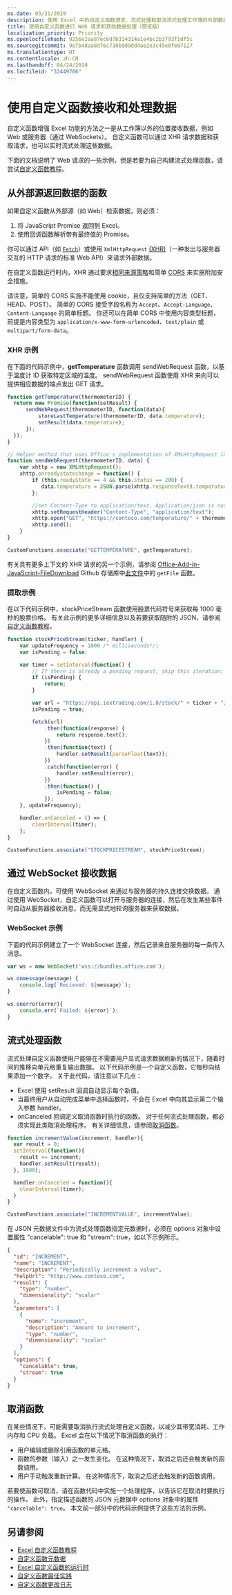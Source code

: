 ```yaml
---
ms.date: 03/21/2019
description: 使用 Excel 中的自定义函数请求、流式处理和取消流式处理工作簿的外部数据
title: 使用自定义函数进行 Web 请求和其他数据处理（预览版）
localization_priority: Priority
ms.openlocfilehash: 9256e2aa87ec6d7b314314a1e4bc2b3793f1df5c
ms.sourcegitcommit: 9e7b4daa8d76c710b9d9dd4ae2e3c45e8fe07127
ms.translationtype: HT
ms.contentlocale: zh-CN
ms.lasthandoff: 04/24/2019
ms.locfileid: "32449706"
---
```

# <a name="receiving-and-handling-data-with-custom-functions"></a>使用自定义函数接收和处理数据

自定义函数增强 Excel 功能的方法之一是从工作簿以外的位置接收数据，例如 Web 或服务器（通过 WebSockets）。 自定义函数可以通过 XHR 请求数据和获取请求，也可以实时流式处理这些数据。

下面的文档说明了 Web 请求的一些示例，但是若要为自己构建流式处理函数，请尝试[自定义函数教程](https://docs.microsoft.com/office/dev/add-ins/tutorials/excel-tutorial-create-custom-functions?tabs=excel-windows)。

## <a name="functions-that-return-data-from-external-sources"></a>从外部源返回数据的函数

如果自定义函数从外部源（如 Web）检索数据，则必须：

1. 将 JavaScript Promise 返回到 Excel。
2. 使用回调函数解析带有最终值的 Promise。

你可以通过 API（如 [`Fetch`](https://developer.mozilla.org/zh-CN/docs/Web/API/Fetch_API)）或使用 `XmlHttpRequest` [(XHR)](https://developer.mozilla.org/zh-CN/docs/Web/API/XMLHttpRequest)（一种发出与服务器交互的 HTTP 请求的标准 Web API）来请求外部数据。

在自定义函数运行时内，XHR 通过要求[相同来源策略](https://developer.mozilla.org/zh-CN/docs/Web/Security/Same-origin_policy)和简单 [CORS](https://www.w3.org/TR/cors/) 来实施附加安全措施。

请注意，简单的 CORS 实施不能使用 cookie，且仅支持简单的方法（GET、HEAD、POST）。 简单的 CORS 接受字段名称为 `Accept`、`Accept-Language`、`Content-Language` 的简单标题。 你还可以在简单 CORS 中使用内容类型标题，前提是内容类型为 `application/x-www-form-urlencoded`、`text/plain` 或 `multipart/form-data`。

### <a name="xhr-example"></a>XHR 示例

在下面的代码示例中，**getTemperature** 函数调用 sendWebRequest 函数，以基于温度计 ID 获取特定区域的温度。 sendWebRequest 函数使用 XHR 来向可以提供相应数据的端点发出 GET 请求。

```JavaScript
function getTemperature(thermometerID) {
  return new Promise(function(setResult) {
      sendWebRequest(thermometerID, function(data){ 
          storeLastTemperature(thermometerID, data.temperature);
          setResult(data.temperature);
      });
  });
}

// Helper method that uses Office's implementation of XMLHttpRequest in the JavaScript runtime for custom functions  
function sendWebRequest(thermometerID, data) {
    var xhttp = new XMLHttpRequest();
    xhttp.onreadystatechange = function() {
        if (this.readyState == 4 && this.status == 200) {
           data.temperature = JSON.parse(xhttp.responseText).temperature
        };

        //set Content-Type to application/text. Application/json is not currently supported with Simple CORS
        xhttp.setRequestHeader("Content-Type", "application/text");
        xhttp.open("GET", "https://contoso.com/temperature/" + thermometerID), true)
        xhttp.send();  
    }
}

CustomFunctions.associate("GETTEMPERATURE", getTemperature);
```

有关具有更多上下文的 XHR 请求的另一个示例，请参阅 [Office-Add-in-JavaScript-FileDownload](https://github.com/OfficeDev/Office-Add-in-JavaScript-FileDownload) Github 存储库中[此文件](https://github.com/OfficeDev/Office-Add-in-JavaScript-FileDownload/blob/master/FileDownloadSampleWeb/Home.js)中的 `getFile` 函数。

### <a name="fetch-example"></a>提取示例

在以下代码示例中，stockPriceStream 函数使用股票代码符号来获取每 1000 毫秒的股票价格。 有关此示例的更多详细信息以及若要获取随附的 JSON，请参阅[自定义函数教程](https://docs.microsoft.com/office/dev/add-ins/tutorials/excel-tutorial-create-custom-functions?tabs=excel-windows#create-a-streaming-asynchronous-custom-function)。 

```JavaScript
function stockPriceStream(ticker, handler) {
    var updateFrequency = 1000 /* milliseconds*/;
    var isPending = false;

    var timer = setInterval(function() {
        // If there is already a pending request, skip this iteration:
        if (isPending) {
            return;
        }

        var url = "https://api.iextrading.com/1.0/stock/" + ticker + "/price";
        isPending = true;

        fetch(url)
            .then(function(response) {
                return response.text();
            })
            .then(function(text) {
                handler.setResult(parseFloat(text));
            })
            .catch(function(error) {
                handler.setResult(error);
            })
            .then(function() {
                isPending = false;
            });
    }, updateFrequency);

    handler.onCanceled = () => {
        clearInterval(timer);
    };
}

CustomFunctions.associate("STOCKPRICESTREAM", stockPriceStream);
```

## <a name="receiving-data-via-websockets"></a>通过 WebSocket 接收数据

在自定义函数内，可使用 WebSocket 来通过与服务器的持久连接交换数据。 通过使用 WebSocket，自定义函数可以打开与服务器的连接，然后在发生某些事件时自动从服务器接收消息，而无需显式地轮询服务器来获取数据。

### <a name="websockets-example"></a>WebSocket 示例

下面的代码示例建立了一个 WebSocket 连接，然后记录来自服务器的每一条传入消息。

```JavaScript
var ws = new WebSocket('wss://bundles.office.com');

ws.onmessage(message) {
    console.log(`Recieved: ${message}`);
}

ws.onerror(error){
    console.err(`Failed: ${error}`);
}
```

## <a name="streaming-functions"></a>流式处理函数

流式处理自定义函数使用户能够在不需要用户显式请求数据刷新的情况下，随着时间的推移向单元格重复输出数据。 以下代码示例是一个自定义函数，它每秒向结果添加一个数字。 关于此代码，请注意以下几点：

- Excel 使用 setResult 回调自动显示每个新值。
- 当最终用户从自动完成菜单中选择函数时，不会在 Excel 中向其显示第二个输入参数 handler。
- onCanceled 回调定义取消函数时执行的函数。 对于任何流式处理函数，都必须实现此类取消处理程序。 有关详细信息，请参阅[取消函数](#canceling-a-function)。

```JavaScript
function incrementValue(increment, handler){
  var result = 0;
  setInterval(function(){
    result += increment;
    handler.setResult(result);
  }, 1000);

  handler.onCanceled = function(){
    clearInterval(timer);
  }
}

CustomFunctions.associate("INCREMENTVALUE", incrementValue);
```

在 JSON 元数据文件中为流式处理函数指定元数据时，必须在 options 对象中设置属性 "cancelable": true 和 "stream": true，如以下示例所示。

```JSON
{
  "id": "INCREMENT",
  "name": "INCREMENT",
  "description": "Periodically increment a value",
  "helpUrl": "http://www.contoso.com",
  "result": {
    "type": "number",
    "dimensionality": "scalar"
  },
  "parameters": [
    {
      "name": "increment",
      "description": "Amount to increment",
      "type": "number",
      "dimensionality": "scalar"
    }
  ],
  "options": {
    "cancelable": true,
    "stream": true
  }
}
```

## <a name="canceling-a-function"></a>取消函数

在某些情况下，可能需要取消执行流式处理自定义函数，以减少其带宽消耗、工作内存和 CPU 负载。 Excel 会在以下情况下取消函数的执行：

- 用户编辑或删除引用函数的单元格。
- 函数的参数（输入）之一发生变化。 在这种情况下，取消之后还会触发新的函数调用。
- 用户手动触发重新计算。 在这种情况下，取消之后还会触发新的函数调用。

若要使函数可取消，请在函数代码中实施一个处理程序，以告诉它在取消时要执行的操作。 此外，指定描述函数的 JSON 元数据中 options 对象中的属性 `"cancelable": true`。 本文前一部分中的代码示例提供了这些方法的示例。

## <a name="see-also"></a>另请参阅

* [Excel 自定义函数教程](../tutorials/excel-tutorial-create-custom-functions.md)
* [自定义函数元数据](custom-functions-json.md)
* [Excel 自定义函数的运行时](custom-functions-runtime.md)
* [自定义函数最佳实践](custom-functions-best-practices.md)
* [自定义函数更改日志](custom-functions-changelog.md)
